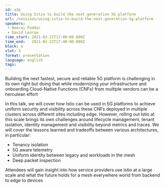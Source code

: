 ```yaml
---
id: a3p
title: Using Istio to build the next generation 5G platform
url: /sessions/using-istio-to-build-the-next-generation-5g-platform
speakers:
 - Neeraj Poddar
 - David Lenrow
time_start: 2021-02-22T17:00:00.000Z
time_end:   2021-02-22T17:40:00.000Z
block: a
slot: 3
format: presentation
language: english
tags:
---
```


Building the next fastest, secure and reliable 5G platform is challenging in its own right but doing that while modernizing your infrastructure and onboarding Cloud-Native Functions (CNFs) from multiple vendors can be a herculean effort

In this talk, we will cover how Istio can be used in 5G platforms to achieve uniform security and visibility across these CNFs deployed in multiple clusters across different sites including edge. However, rolling out Istio at this scale brings its own challenges around lifecycle management, tenant isolation, identity management and visibility beyond metrics and traces. We will cover the lessons learned and tradeoffs between various architectures, in particular:

* Tenancy isolation
* 5G aware telemetry
* Uniform identity between legacy and workloads in the mesh
* Deep packet inspection

Attendees will gain insight into how service providers use Istio at a large scale and what the future holds for a mesh everywhere world from backend to edge to devices
